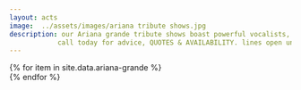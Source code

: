 ```yaml
---
layout: acts
image:  ../assets/images/ariana tribute shows.jpg
description: our Ariana grande tribute shows boast powerful vocalists, stunning costumes and choreographed dance routines  ensure your audience will have a great night out. these acts are a big  hit wherever they perform and are rebooked time and time again. Ariana grande has a distinctive voice and style much loved by audiences of all ages.  her sound is brought to life by the fabulous tributes artists here at scotbase. we take pride in being able to offer these as acts as completely professional shows including fully programmed lighting, professional backdrops,  and state of the art equipment, making these the perfect ariana grande Tribute Acts to book for your venue. <hr>
            call today for advice, QUOTES & AVAILABILITY. lines open until 10pm
---
```


<div class="row mt-4 mb-4">
  {% for item in site.data.ariana-grande %}
    <div class="col-md-4 mb-5">
      <div class="card border-0 shadow h-100">
        <a href="/acts/{{ item.title | slugify }}">
          <img class="card-img-top" src="{{ item.image_src }}" alt="" />
        </a>
         <!-- <div class="card-body">
          <p class="card-text">{{ item.description }}</p>
        </div> -->
      </div>
    </div>
  {% endfor %}
</div>
